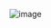 ![image](https://user-images.githubusercontent.com/84061081/131251347-3b2dbae7-c15c-46c6-83bd-1a4d96afb76d.png)
